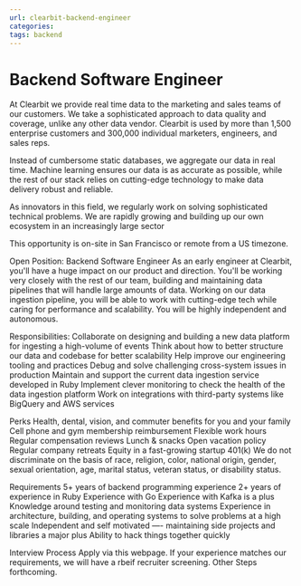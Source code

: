 ```yaml
---
url: clearbit-backend-engineer
categories: 
tags: backend
---
```



# Backend Software Engineer

At Clearbit we provide real time data to the marketing and sales teams of our customers. We take a sophisticated approach to data quality and coverage, unlike any other data vendor. Clearbit is used by more than 1,500 enterprise customers and 300,000 individual marketers, engineers, and sales reps.

Instead of cumbersome static databases, we aggregate our data in real time. Machine learning ensures our data is as accurate as possible, while the rest of our stack relies on cutting-edge technology to make data delivery robust and reliable.

As innovators in this field, we regularly work on solving sophisticated technical problems. We are rapidly growing and building up our own ecosystem in an increasingly large sector

This opportunity is on-site in San Francisco or remote from a US timezone.


Open Position: Backend Software Engineer
As an early engineer at Clearbit, you'll have a huge impact on our product and direction. You'll be working very closely with the rest of our team, building and maintaining data pipelines that will handle large amounts of data. Working on our data ingestion pipeline, you will be able to work with cutting-edge tech while caring for performance and scalability. You will be highly independent and autonomous.


Responsibilities:
Collaborate on designing and building a new data platform for ingesting a high-volume of events
Think about how to better structure our data and codebase for better scalability
Help improve our engineering tooling and practices
Debug and solve challenging cross-system issues in production
Maintain and support the current data ingestion service developed in Ruby
Implement clever monitoring to check the health of the data ingestion platform
Work on integrations with third-party systems like BigQuery and AWS services

Perks
Health, dental, vision, and commuter benefits for you and your family
Cell phone and gym membership reimbursement
Flexible work hours
Regular compensation reviews
Lunch & snacks
Open vacation policy
Regular company retreats
Equity in a fast-growing startup
401(k)
We do not discriminate on the basis of race, religion, color, national origin, gender, sexual orientation, age, marital status, veteran status, or disability status.


Requirements
5+ years of backend programming experience
2+ years of experience in Ruby
Experience with Go
Experience with Kafka is a plus
Knowledge around testing and monitoring data systems
Experience in architecture, building, and operating systems to solve problems at a high scale
Independent and self motivated —- maintaining side projects and libraries a major plus
Ability to hack things together quickly

Interview Process
Apply via this webpage.
If your experience matches our requirements, we will have a rbeif recruiter screening.
Other Steps forthcoming.